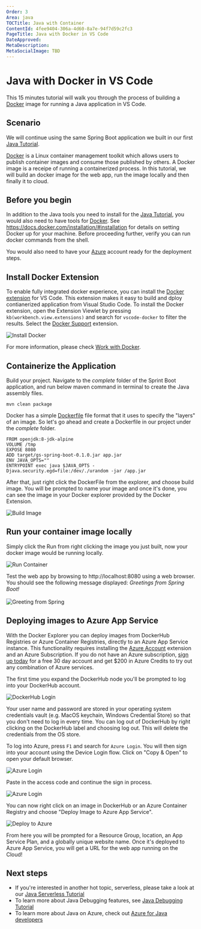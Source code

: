 ```yaml
---
Order: 3
Area: java
TOCTitle: Java with Container
ContentId: 4fee9404-306a-4d60-8a7e-94f7d59c2fc3
PageTitle: Java with Docker in VS Code
DateApproved:
MetaDescription:
MetaSocialImage: TBD
---
```

# Java with Docker in VS Code
This 15 minutes tutorial will walk you through the process of building a [Docker](https://docker.com/) image for running a Java application in VS Code.

## Scenario
We will continue using the same Spring Boot application we built in our first [Java Tutorial](/docs/java/java-tutorial).

[Docker](https://docker.com/) is a Linux container management toolkit which allows users to publish container images and consume those published by others. A Docker image is a receipe of running a containerized process. In this tutorial, we will build an docker image for the web app, run the image locally and then finally it to cloud.

## Before you begin
In addition to the Java tools you need to install for the [Java Tutorial](/docs/java/java-tutorial), you would also need to have tools for [Docker](https://docker.com/). See https://docs.docker.com/installation/#installation for details on setting Docker up for your machine. Before proceeding further, verify you can run docker commands from the shell.

You would also need to have your [Azure](http://www.azure.com) account ready for the deployment steps.

## Install Docker Extension
To enable fully integrated docker experience, you can install the [Docker extension](https://github.com/Microsoft/vscode-docker) for VS Code. This extension makes it easy to build and dploy contianerized application from Visual Studio Code. To install the Docker extension, open the Extension Viewlet by pressing `kb(workbench.view.extensions)` and search for `vscode-docker` to filter the results. Select the [Docker Support](https://marketplace.visualstudio.com/items?itemName=PeterJausovec.vscode-docker) extension.

![Install Docker](images/InstallDocker.png)

For more information, please check [Work with Docker](/docs/language/dockerfile).

## Containerize the Application
Build your project. Navigate to the *complete* folder of the Sprint Boot application, and run below maven command in terminal to create the Java assembly files.
```
mvn clean package
```

Docker has a simple [Dockerfile](https://docs.docker.com/reference/builder/) file format that it uses to specify the "layers" of an image. So let's go ahead and create a Dockerfile in our project under the *complete* folder.
```
FROM openjdk:8-jdk-alpine
VOLUME /tmp
EXPOSE 8080
ADD target/gs-spring-boot-0.1.0.jar app.jar
ENV JAVA_OPTS=""
ENTRYPOINT exec java $JAVA_OPTS -Djava.security.egd=file:/dev/./urandom -jar /app.jar
```
After that, just right click the DockerFile from the explorer, and choose build image. You will be prompted to name your image and once it's done, you can see the image in your Docker explorer provided by the Docker Extension.

![Build Image](images/BuildImage.png)

## Run your container image locally
Simply click the Run from right clicking the image you just built, now your docker image would be running locally.

![Run Container](images/DockerRun.png)

Test the web app by browsing to http://localhost:8080 using a web browser. You should see the following message displayed: *Greetings from Spring Boot!*
<br><br>
![Greeting from Spring](images/GreetingFromSpring.png)

## Deploying images to Azure App Service

With the Docker Explorer you can deploy images from DockerHub Registries or Azure Container Registries, directly to an Azure App Service instance. This functionality requires installing the [Azure Account](https://marketplace.visualstudio.com/items?itemName=ms-vscode.azure-account) extension and an Azure Subscription. If you do not have an Azure subscription, [sign up today](https://azure.microsoft.com/en-us/free/?b=16.48) for a free 30 day account and get $200 in Azure Credits to try out any combination of Azure services.

The first time you expand the DockerHub node you'll be prompted to log into your DockerHub account.

![DockerHub Login](images/dockerHubLogin.gif)

Your user name and password are stored in your operating system credentials vault (e.g. MacOS keychain, Windows Credential Store) so that you don't need to log in every time. You can log out of DockerHub by right clicking on the DockerHub label and choosing log out. This will delete the credentials from the OS store.

To log into Azure, press `F1` and search for `Azure Login`. You will then sign into your account using the Device Login flow. Click on "Copy & Open" to open your default browser.

![Azure Login](images/devicelogin.png)

Paste in the access code and continue the sign in process.

![Azure Login](images/devicelogin2.png)

You can now right click on an image in DockerHub or an Azure Container Registry and choose "Deploy Image to Azure App Service".

![Deploy to Azure](images/deploytoazure.png)

From here you will be prompted for a Resource Group, location, an App Service Plan, and a globally unique website name. Once it's deployed to Azure App Service, you will get a URL for the web app running on the Cloud!

## Next steps
* If you're interested in another hot topic, serverless, please take a look at our [Java Serverless Tutorial](/docs/java/java-serverless)
* To learn more about Java Debugging features, see [Java Debugging Tutorial](/docs/java/java-debugging)
* To learn more about Java on Azure, check out [Azure for Java developers](https://docs.microsoft.com/en-us/java/azure/)

